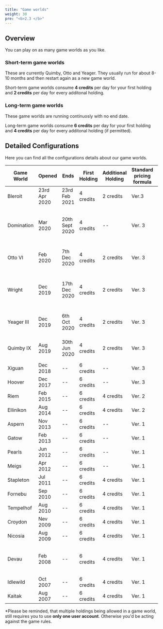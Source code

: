 ```yaml
---
title: "Game worlds"
weight: 30
pre: "<b>2.3 </b>"
---
```


## Overview
You can play on as many game worlds as you like.

### Short-term game worlds
These are currently Quimby, Otto and Yeager. They usually run for about 8-10 months and then restart again as a new game world.

Short-term game worlds consume **4 credits** per day for your first holding and **2 credits** per day for every additonal holding.

### Long-term game worlds
These game worlds are running continuosly with no end date.

Long-term game worlds consume **6 credits** per day for your first holding and **4 credits** per day for every additonal holding (if permitted).

## Detailed Configurations
Here you can find all the configurations details about our game worlds.

| Game World | Opened | Ends | First Holding | Additional Holding | Standard pricing formula | Turnarounds | ORS Version | Remarks |
| --- | --- | --- | --- | --- | --- | --- | --- | --- |
| Bleroit| 23rd Apr 2020 | 23rd Feb 2021 | 4 credits | 2 credits| Ver.3 | dynamic | Ver.2 | Including an airport data patch |
| Domination | Mar 2020 | 20th Sept 2020 | 4 credits | -- | Ver. 3 | dynamic | Ver. 2 | Global investments allowed, new relative demand data |
| Otto VI | Feb 2020 | 7th Dec 2020 | 4 credits | 2 credits | Ver. 3 | dynamic | Ver. 2 | New relative demand data |
| Wright | Dec 2019 | 17th Dec 2020 | 4 credits | 2 credits | Ver. 3 | dynamic | Ver. 2 | Historic game world, new relative demand data |
| Yeager III | Dec 2019 | 6th Oct 2020 | 4 credits | 2 credits | Ver. 3 | dynamic | Ver. 2 | New relative demand data |
| Quimby IX | Aug 2019 | 30th Jun 2020 | 4 credits | 2 credits | Ver. 3 | dynamic | Ver. 2 | New relative demand data |
| Xiguan | Dec 2018 | -- | 6 credits | -- | Ver. 3 | dynamic | Ver. 1 | -- |
| Hoover | Dec 2017 | -- | 6 credits | -- | Ver. 3 | dynamic | Ver. 1 | -- |
| Riem | Feb 2015 | -- | 6 credits | 4 credits | Ver. 2 | static | Ver. 1 | Reduced demand |
| Ellinikon | Aug 2014 | -- | 6 credits | 4 credits | Ver. 2 | static | Ver. 1 | -- |
| Aspern | Nov 2013 | -- | 6 credits | -- | Ver. 1 | static | Ver. 1 | -- |
| Gatow | Feb 2013 | -- | 6 credits | -- | Ver. 1 | static | Ver. 1 | -- |
| Pearls | Jun 2012 | -- | 6 credits | -- | Ver. 1 | static | Ver. 1 | -- |
| Meigs | Apr 2012 | -- | 6 credits | -- | Ver. 1 | static | Ver. 1 | -- |
| Stapleton | Jul 2011 | -- | 6 credits | 4 credits | Ver. 1 | static | Ver. 1 | -- |
| Fornebu | Sep 2010 | -- | 6 credits | 4 credits | Ver. 1 | static | Ver. 1 | -- |
| Tempelhof | Aug 2010 | -- | 6 credits | 4 credits | Ver. 1 | static | Ver. 1 | -- |
| Croydon | Nev 2009 | -- | 6 credits | 4 credits | Ver. 1 | static | Ver. 1 | -- |
| Nicosia | Aug 2009 | -- | 6 credits | 4 credits | Ver. 1 | static | Ver. 1 | -- |
| Devau | Feb 2008 | -- | 6 credits | 4 credits | Ver. 1 | static | Ver. 1 | No ground transfer, Inner-city flights are allowed |
| Idlewild | Oct 2007 | -- | 6 credits | 4 credits | Ver. 1 | static | Ver. 1 | -- |
| Kaitak | Aug 2007 | -- | 6 credits | 4 credits | Ver. 1 | static | Ver. 1 | -- |

*Please be reminded, that multiple holdings being allowed in a game world, still requires you to use **only one user account**. Otherwise you'd be acting against the game rules.

